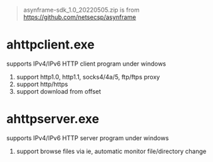 > asynframe-sdk_1.0_20220505.zip is from https://github.com/netsecsp/asynframe  

# ahttpclient.exe
supports IPv4/IPv6 HTTP client program under windows  
1. support http1.0, http1.1, socks4/4a/5, ftp/ftps proxy  
2. support http/https  
3. support download from offset

# ahttpserver.exe
supports IPv4/IPv6 HTTP server program under windows  
1. support browse files via ie, automatic monitor file/directory change  
